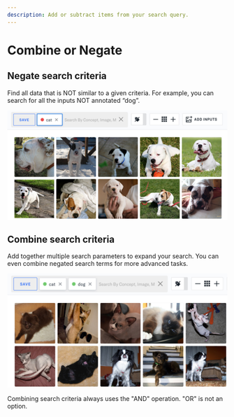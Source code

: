 ```yaml
---
description: Add or subtract items from your search query.
---
```


# Combine or Negate

## Negate search criteria

Find all data that is NOT similar to a given criteria. For example, you can search for all the inputs NOT annotated “dog”.

![](/img/negate_search_criteria.jpg)

## Combine search criteria

Add together multiple search parameters to expand your search. You can even combine negated search terms for more advanced tasks.

![](/img/combine_search_criteria.jpg)


Combining search criteria always uses the "AND" operation. "OR" is not an option.


